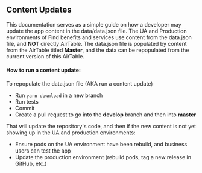 ## Content Updates

This documentation serves as a simple guide on how a developer may update the app content in the data/data.json file. The UA and Production environments of Find benefits and services use content from the data.json file, and **NOT** directly AirTable. The data.json file is populated by content from the AirTable titled **Master**, and the data can be repopulated from the current version of this AirTable.

#### How to run a content update:

To repopulate the data.json file (AKA run a content update)

- Run `yarn download` in a new branch
- Run tests
- Commit
- Create a pull request to go into the **develop** branch and then into **master**

That will update the repository's code, and then if the new content is not yet showing up in the UA and production environments:

- Ensure pods on the UA environment have been rebuild, and business users can test the app
- Update the production environment (rebuild pods, tag a new release in GitHub, etc.)
